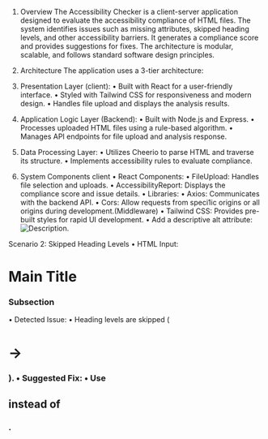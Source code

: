 

1. Overview 
The Accessibility Checker is a client-server application designed to evaluate the accessibility 
compliance of HTML files. The system identifies issues such as missing attributes, skipped 
heading levels, and other accessibility barriers. It generates a compliance score and provides 
suggestions for fixes. The architecture is modular, scalable, and follows standard software 
design principles. 
 
2. Architecture 
The application uses a 3-tier architecture: 
1. Presentation Layer (client): 
• Built with React for a user-friendly interface. 
• Styled with Tailwind CSS for responsiveness and modern design. 
• Handles file upload and displays the analysis results. 
2. Application Logic Layer (Backend): 
• Built with Node.js and Express. 
• Processes uploaded HTML files using a rule-based algorithm. 
• Manages API endpoints for file upload and analysis response. 
3. Data Processing Layer: 
• Utilizes Cheerio to parse HTML and traverse its structure. 
• Implements accessibility rules to evaluate compliance. 
 
3. System Components 
client 
• React Components: 
• FileUpload: Handles file selection and uploads. 
• AccessibilityReport: Displays the compliance score and issue details. 
• Libraries: 
• Axios: Communicates with the backend API. 
• Cors: Allow requests from speci1ic origins or all origins during 
development.(Middleware) 
• Tailwind CSS: Provides pre-built styles for rapid UI development. 
• Add a descriptive alt attribute:  
<img src="image1.jpg" alt="Description">. 
 
Scenario 2: Skipped Heading Levels 
• HTML Input: 
<h1>Main Title</h1> 
<h3>Subsection</h3> 
• Detected Issue: 
• Heading levels are skipped (<h1> → <h3>). 
• Suggested Fix: 
• Use <h2> instead of <h3>. 
 